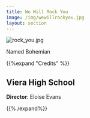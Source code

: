 ```yaml
---
title: We Will Rock You
image: /img/wewillrockyou.jpg
layout: section
---
```


![rock_you.jpg](/rock_you.jpg)

Named Bohemian 

{{%expand "Credits" %}}

## Viera High School

**Director**: Eloise Evans

{{% /expand%}}